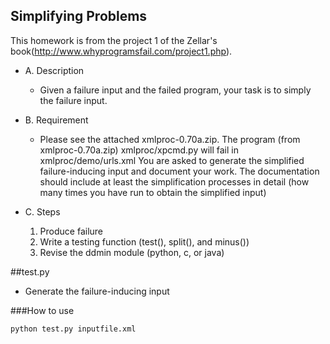 Simplifying Problems
-
This homework is from the project 1 of the Zellar's book(http://www.whyprogramsfail.com/project1.php).

+ A. Description
	+ Given a failure input and the failed program, your task is to simply the failure input.

+ B. Requirement
	+ Please see the attached xmlproc-0.70a.zip. The program (from xmlproc-0.70a.zip) xmlproc/xpcmd.py will fail in xmlproc/demo/urls.xml
You are asked to generate the simplified failure-inducing input and document your work. The documentation should include at least the simplification processes in detail (how many times you have run to obtain the simplified input)

+ C. Steps
	1. Produce failure
	2. Write a testing function (test(), split(), and minus())
	3. Revise the ddmin module (python, c, or java)

##test.py
+ Generate the failure-inducing input

###How to use
```
python test.py inputfile.xml
```


